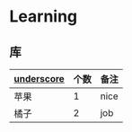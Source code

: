 # Learning

## 库

| [underscore][1] | 个数 | 备注 |
|------|------|------|
| 苹果 | 1    | nice |
| 橘子 | 2    | job  |




[1]: https://github.com/xialei520/Learning/issues/new
